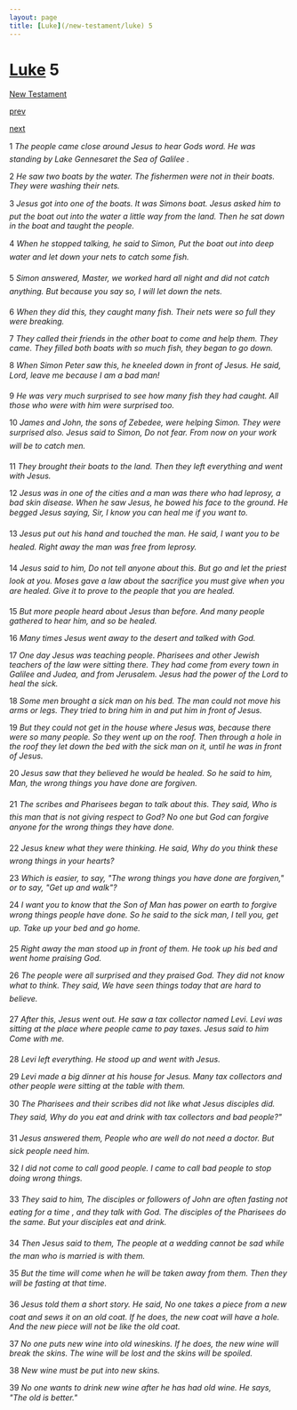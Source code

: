```yaml
---
layout: page
title: [Luke](/new-testament/luke) 5
---
```


# [Luke](/new-testament/luke) 5

[New Testament](/new-testament)


[prev](/new-testament/luke/luke-4.html)


[next](/new-testament/luke/luke-6.html)

1 _The people came close around Jesus to hear Gods word. He was standing by Lake Gennesaret the Sea of Galilee ._

2 _He saw two boats by the water. The fishermen were not in their boats. They were washing their nets._

3 _Jesus got into one of the boats. It was Simons boat. Jesus asked him to put the boat out into the water a little way from the land. Then he sat down in the boat and taught the people._

4 _When he stopped talking, he said to Simon, Put the boat out into deep water and let down your nets to catch some fish._

5 _Simon answered, Master, we worked hard all night and did not catch anything. But because you say so, I will let down the nets._

6 _When they did this, they caught many fish. Their nets were so full they were breaking._

7 _They called their friends in the other boat to come and help them. They came. They filled both boats with so much fish, they began to go down._

8 _When Simon Peter saw this, he kneeled down in front of Jesus. He said, Lord, leave me because I am a bad man!_

9 _He was very much surprised to see how many fish they had caught. All those who were with him were surprised too._

10 _James and John, the sons of Zebedee, were helping Simon. They were surprised also.  Jesus said to Simon, Do not fear. From now on your work will be to catch men._

11 _They brought their boats to the land. Then they left everything and went with Jesus._

12 _Jesus was in one of the cities and a man was there who had leprosy, a bad skin disease.  When he saw Jesus, he bowed his face to the ground. He begged Jesus saying, Sir, I know you can heal me if you want to._

13 _Jesus put out his hand and touched the man. He said, I want you to be healed. Right away the man was free from leprosy._

14 _Jesus said to him, Do not tell anyone about this. But go and let the priest look at you.  Moses gave a law about the sacrifice you must give when you are healed. Give it to prove to the people that you are healed._

15 _But more people heard about Jesus than before. And many people gathered to hear him,  and so be healed._

16 _Many times Jesus went away to the desert and talked with God._

17 _One day Jesus was teaching people. Pharisees and other Jewish teachers of the law were sitting there. They had come from every town in Galilee and Judea, and from Jerusalem.  Jesus had the power of the Lord to heal the sick._

18 _Some men brought a sick man on his bed. The man could not move his arms or legs.  They tried to bring him in and put him in front of Jesus._

19 _But they could not get in the house where Jesus was, because there were so many people. So they went up on the roof. Then through a hole in the roof they let down the bed with the sick man on it, until he was in front of Jesus._

20 _Jesus saw that they believed he would be healed. So he said to him, Man, the wrong things you have done are forgiven._

21 _The scribes and Pharisees began to talk about this. They said, Who is this man that is not giving respect to God? No one but God can forgive anyone for the wrong things they have done._

22 _Jesus knew what they were thinking. He said, Why do you think these wrong things in your hearts?_

23 _Which is easier, to say, "The wrong things you have done are forgiven," or to say, "Get up and walk"?_

24 _I want you to know that the Son of Man has power on earth to forgive wrong things people have done. So he said to the sick man, I tell you, get up. Take up your bed and go home._

25 _Right away the man stood up in front of them. He took up his bed and went home praising God._

26 _The people were all surprised and they praised God. They did not know what to think.  They said, We have seen things today that are hard to believe._

27 _After this, Jesus went out. He saw a tax collector named Levi. Levi was sitting at the place where people came to pay taxes. Jesus said to him Come with me._

28 _Levi left everything. He stood up and went with Jesus._

29 _Levi made a big dinner at his house for Jesus. Many tax collectors and other people were sitting at the table with them._

30 _The Pharisees and their scribes did not like what Jesus disciples did. They said, Why do you eat and drink with tax collectors and bad people?"_

31 _Jesus answered them, People who are well do not need a doctor. But sick people need him._

32 _I did not come to call good people. I came to call bad people to stop doing wrong things._

33 _They said to him, The disciples or followers of John are often fasting not eating for a time , and they talk with God. The disciples of the Pharisees do the same. But your disciples eat and drink._

34 _Then Jesus said to them, The people at a wedding cannot be sad while the man who is married is with them._

35 _But the time will come when he will be taken away from them. Then they will be fasting at that time._

36 _Jesus told them a short story. He said, No one takes a piece from a new coat and sews it on an old coat. If he does, the new coat will have a hole. And the new piece will not be like the old coat._

37 _No one puts new wine into old wineskins. If he does, the new wine will break the skins.  The wine will be lost and the skins will be spoiled._

38 _New wine must be put into new skins._

39 _No one wants to drink new wine after he has had old wine. He says, "The old is better." _

